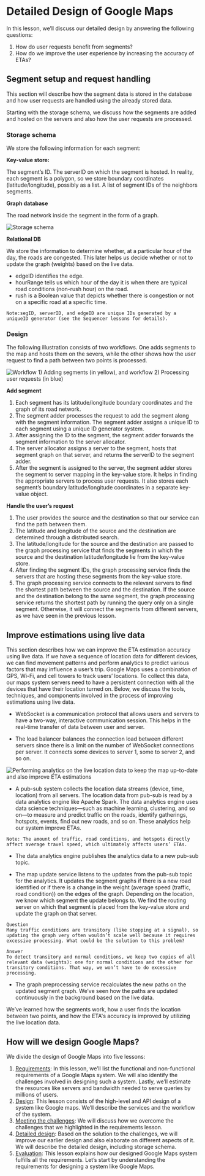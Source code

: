 # Detailed Design of Google Maps

In this lesson, we’ll discuss our detailed design by answering the following questions:

1. How do user requests benefit from segments?
2. How do we improve the user experience by increasing the accuracy of ETAs?

## Segment setup and request handling
This section will describe how the segment data is stored in the database and how user requests are handled using the already stored data.

Starting with the storage schema, we discuss how the segments are added and hosted on the servers and also how the user requests are processed.

### Storage schema
We store the following information for each segment:

**Key-value store:**

The segment’s ID.
The serverID on which the segment is hosted.
In reality, each segment is a polygon, so we store boundary coordinates (latitude/longitude), possibly as a list.
A list of segment IDs of the neighbors segments.

**Graph database**

The road network inside the segment in the form of a graph.

![Storage schema](./storage.jpg)

**Relational DB**

We store the information to determine whether, at a particular hour of the day, the roads are congested. This later helps us decide whether or not to update the graph (weights) based on the live data.

- edgeID identifies the edge.
- hourRange tells us which hour of the day it is when there are typical road conditions (non-rush hour) on the road.
- rush is a Boolean value that depicts whether there is congestion or not on a specific road at a specific time.

```
Note:segID, serverID, and edgeID are unique IDs generated by a uniqueID generator (see the Sequencer lessons for details).
```
### Design
The following illustration consists of two workflows. One adds segments to the map and hosts them on the severs, while the other shows how the user request to find a path between two points is processed.

![Workflow 1) Adding segments (in yellow), and workflow 2) Processing user requests (in blue)](./design.jpg)

**Add segment**

1. Each segment has its latitude/longitude boundary coordinates and the graph of its road network.
2. The segment adder processes the request to add the segment along with the segment information. The segment adder assigns a unique ID to each segment using a unique ID generator system.
3. After assigning the ID to the segment, the segment adder forwards the segment information to the server allocator.
4. The server allocator assigns a server to the segment, hosts that segment graph on that server, and returns the serverID to the segment adder.
5. After the segment is assigned to the server, the segment adder stores the segment to server mapping in the key-value store. It helps in finding the appropriate servers to process user requests. It also stores each segment’s boundary latitude/longitude coordinates in a separate key-value object.

**Handle the user’s request**

1. The user provides the source and the destination so that our service can find the path between them.
2. The latitude and longitude of the source and the destination are determined through a distributed search.
3. The latitude/longitude for the source and the destination are passed to the graph processing service that finds the segments in which the source and the destination latitude/longitude lie from the key-value store.
4. After finding the segment IDs, the graph processing service finds the servers that are hosting these segments from the key-value store.
5. The graph processing service connects to the relevant servers to find the shortest path between the source and the destination. If the source and the destination belong to the same segment, the graph processing service returns the shortest path by running the query only on a single segment. Otherwise, it will connect the segments from different servers, as we have seen in the previous lesson.

## Improve estimations using live data
This section describes how we can improve the ETA estimation accuracy using live data. If we have a sequence of location data for different devices, we can find movement patterns and perform analytics to predict various factors that may influence a user’s trip. Google Maps uses a combination of GPS, Wi-Fi, and cell towers to track users’ locations. To collect this data, our maps system servers need to have a persistent connection with all the devices that have their location turned on. Below, we discuss the tools, techniques, and components involved in the process of improving estimations using live data.

- WebSocket is a communication protocol that allows users and servers to have a two-way, interactive communication session. This helps in the real-time transfer of data between user and server.

- The load balancer balances the connection load between different servers since there is a limit on the number of WebSocket connections per server. It connects some devices to server 1, some to server 2, and so on.

![Performing analytics on the live location data to keep the map up-to-date and also improve ETA estimations](./analysis.jpg)

- A pub-sub system collects the location data streams (device, time, location) from all servers. The location data from pub-sub is read by a data analytics engine like Apache Spark. The data analytics engine uses data science techniques—such as machine learning, clustering, and so on—to measure and predict traffic on the roads, identify gatherings, hotspots, events, find out new roads, and so on. These analytics help our system improve ETAs.
```
Note: The amount of traffic, road conditions, and hotspots directly affect average travel speed, which ultimately affects users’ ETAs.
```
- The data analytics engine publishes the analytics data to a new pub-sub topic.

- The map update service listens to the updates from the pub-sub topic for the analytics. It updates the segment graphs if there is a new road identified or if there is a change in the weight (average speed (traffic, road condition)) on the edges of the graph. Depending on the location, we know which segment the update belongs to. We find the routing server on which that segment is placed from the key-value store and update the graph on that server.

```
Question
Many traffic conditions are transitory (like stopping at a signal), so updating the graph very often wouldn’t scale well because it requires excessive processing. What could be the solution to this problem?

Answer
To detect transitory and normal conditions, we keep two copies of all relevant data (weights): one for normal conditions and the other for transitory conditions. That way, we won’t have to do excessive processing.
```

- The graph preprocessing service recalculates the new paths on the updated segment graph. We’ve seen how the paths are updated continuously in the background based on the live data.

We’ve learned how the segments work, how a user finds the location between two points, and how the ETA's accuracy is improved by utilizing the live location data.


## How will we design Google Maps?
We divide the design of Google Maps into five lessons:

1. [Requirements](../Requirements%20of%20Google%20Maps'%20Design/): In this lesson, we’ll list the functional and non-functional requirements of a Google Maps system. We will also identify the challenges involved in designing such a system. Lastly, we’ll estimate the resources like servers and bandwidth needed to serve queries by millions of users.
2. [Design](../Design%20of%20Google%20Maps/): This lesson consists of the high-level and API design of a system like Google maps. We’ll describe the services and the workflow of the system.
3. [Meeting the challenges](../Challenges%20of%20Google%20Maps'%20Design/): We will discuss how we overcome the challenges that we highlighted in the requirements lesson.
4. [Detailed design](../Detailed%20Design%20of%20Google%20Maps/): Based on the solution to the challenges, we will improve our earlier design and also elaborate on different aspects of it. We will describe the detailed design, including storage schema.
5. [Evaluation](../Evaluation%20of%20Google%20Maps'%20Design/): This lesson explains how our designed Google Maps system fulfills all the requirements.
Let’s start by understanding the requirements for designing a system like Google Maps.
